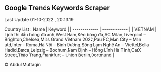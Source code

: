 

## Google Trends Keywords Scraper 
 
Last Update 01-10-2022 , 20:13:19

Country List :
 Name  | Keyword |
| ------------- | ------------- |
| VIETNAM | Lịch thi đấu bóng đá anh,West Ham,Kèo bóng đá,AC Milan,Liverpool – Brighton,Chelsea,Miss Grand Vietnam 2022,Pau FC,Man City – Man utd,Inter – Roma,Hà Nội – Bình Dương,Sông Lam Nghệ An – Viettel,Bella Hadid,Barca,Leipzig – Bochum,Nam Định – Hồng Lĩnh Hà Tĩnh,CarX Street,Thảo Trang,Frankfurt – Union Berlin,Dortmund |



© Abdul Muttaqin 
